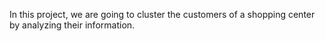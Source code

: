 In this project, we are going to cluster the customers of a shopping center by analyzing their information.